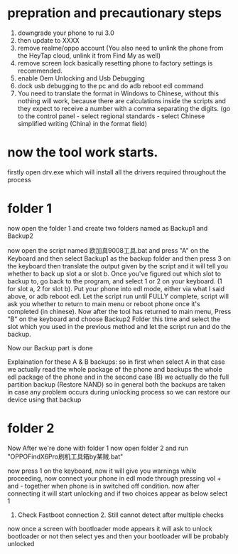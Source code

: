 # prepration and precautionary steps

1. downgrade your phone to rui 3.0
2. then update to XXXX
3. remove realme/oppo account (You also need to unlink the phone from the HeyTap cloud, unlink it from Find My as well)
4. remove screen lock
basically resetting phone to factory settings is recommended.
5. enable Oem Unlocking and Usb Debugging
6. dock usb debugging to the pc and do adb reboot edl command
7. You need to translate the format in Windows to Chinese, without this nothing will work, because there are calculations inside the scripts and they expect to receive a number with a comma separating the digits. (go to the control panel - select regional standards - select Chinese simplified writing (China) in the format field)

# now the tool work starts.

firstly open drv.exe which will install all the drivers required throughout the process

# folder 1

now open the folder 1 and create two folders named as Backup1 and Backup2

now open the script named 欧加真9008工具.bat and press "A" on the Keyboard and then select Backup1 as the backup folder and then press 3 on the keyboard
then translate the output given by the script and it will tell you whether to back up slot a or slot b. Once you've figured out which slot to backup to, 
go back to the program, and select 1 or 2 on your keyboard. (1 for slot a, 2 for slot b). Put your phone into edl mode, either via what I said above, or adb reboot edl. Let the script run until FULLY complete, script will ask you whether to return to main menu or reboot phone once it's completed (in chinese).
Now after the tool has returned to main menu, Press "B" on the keyboard and choose Backup2 Folder this time and select the slot which you used in the previous method and let the script run and do the backup.

Now our Backup part is done

Explaination for these A & B backups: so in first when select A in that case we actually read the whole package of the phone and backups the whole edl package of the phone
and in the second case (B) we actually do the full partition backup (Restore NAND) 
so in general both the backups are taken in case any problem occurs during unlocking process so we can restore our device using that backup

# folder 2

Now After we're done with folder 1
now open folder 2 and run "OPPOFindX6Pro刷机工具箱by某贼.bat"

now press 1 on the keyboard, now it will give you warnings while proceeding,
now connect your phone in edl mode through pressing vol + and - together when phone is in switched off condition.
now after connecting it will start unlocking and if two choices appear as below select 1

 1. Check Fastboot connection   2. Still cannot detect after multiple checks

now once a screen with bootloader mode appears it will ask to unlock bootloader or not then select yes 
and then your bootloader will be probably unlocked